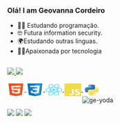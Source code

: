 ### Olá! I am Geovanna Cordeiro


- 👩‍💻 Estudando programação.
- 🤓 Futura information security.
- 🌍Estudando outras linguas.
- 🐱‍🏍Apaixonada por tecnologia 
##
 <div>
  <a href="https://github.com/Geovannacordeiro">
  <img height="180em" src="https://github-readme-stats.vercel.app/api?username=Geovannacordeiro&show_icons=true&theme=tokyonight&include_all_commits=true&count_private=true"/>
  <img height="150em" src="https://github-readme-stats.vercel.app/api/top-langs/?username=Geovannacordeiro&layout=compact&langs_count=7&theme=tokyonight"/>
</div>
  
<div style"display: inline_block"><br>  
  <img align="center" alt="ge-HTML" height="30" width="40" src="https://raw.githubusercontent.com/devicons/devicon/master/icons/html5/html5-original.svg">
  <img align="center" alt="ge-CSS" height="30" width="40" src="https://raw.githubusercontent.com/devicons/devicon/master/icons/css3/css3-original.svg">
  <img align="center" alt="ge-React" height="30" width="40" src="https://raw.githubusercontent.com/devicons/devicon/master/icons/react/react-original.svg">
  <img align="center" alt="ge-Js" height="30" width="40" src="https://raw.githubusercontent.com/devicons/devicon/master/icons/javascript/javascript-plain.svg">
  <img align="center" alt="ge-Python" height="30" width="40" src="https://raw.githubusercontent.com/devicons/devicon/master/icons/python/python-original.svg">
  <img align="right" alt="ge-yoda" src="https://media1.giphy.com/media/NRa7dRkMlVZRE5HUU4/giphy.gif?cid=ecf05e47xdv8eed565lm4wf8g6vchegb8z5o3waedsxgyj7e&rid=giphy.gif&ct=g" width="330" height="150" frameBorder="0" class="giphy-embed" > 
</div>
  
 ##
<div>
 <a href="https://discord.gg/GegeCordeiro#7719" target="_blank"><img src="https://img.shields.io/badge/Discord-7289DA?style=for-the-badge&logo=discord&logoColor=white"  target="_blank"></a> 
  <a href = "mailto:geovnnasouza852@yahoo.com.br"><img src="https://img.shields.io/badge/-Gmail-%23333?style=for-the-badge&logo=gmail&logoColor=white"  target="_blank"></a>
 <a href = "https://www.linkedin.com/in/geovanna-souza-cordeiro-7b845521a/"><img src="https://img.shields.io/badge/LinkedIn-0077B5?style=for-the-badge&logo=linkedin&logoColor=white"  target="_blank"></a>
</div> 
 



  
